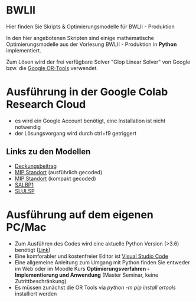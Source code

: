# BWLII
Hier finden Sie Skripts &amp; Optimierungsmodelle für BWLII - Produktion 

In den hier angebotenen Skripten sind einige mathematische Optimierungsmodelle aus der Vorlesung BWLII - Produktion in **Python** implementiert.

Zum Lösen wird der frei verfügbare Solver "Glop Linear Solver" von Google bzw. die [Google OR-Tools](https://developers.google.com/optimization) verwendet.

# Ausführung in der Google Colab Research Cloud

* es wird ein Google Account benötigt, eine Installation ist nicht notwendig
* der Lösungsvorgang wird durch ctrl+f9 getriggert 
## Links zu den Modellen
* [Deckungsbeitrag](https://colab.research.google.com/drive/1fqDsTUp-t-2XtfbK_9qL7kxhC9eZPgGY?usp=sharing)
* [MIP Standort](https://colab.research.google.com/drive/10B82zAoBaUyhxUjr3VNlhhSiNPs9AUoa?usp=sharing) (ausführlich gecoded)
* [MIP Standort](https://colab.research.google.com/drive/1qEFvXmiMBi9AkOLOGj6wD5Xk3T05hftE?usp=sharing) (kompakt gecoded)
* [SALBP1](https://colab.research.google.com/drive/1sjqX_7IK_bb-_CyTytvugFoYZn7B11Kh?usp=sharing)
* [SLULSP](https://colab.research.google.com/drive/1hhP1X5gk5vHmRTpF7shiTqYHHQBaY-q2?usp=sharing)


# Ausführung auf dem eigenen PC/Mac
* Zum Ausführen des Codes wird eine aktuelle Python Version (>3.6) benötigt ([Link](https://www.python.org/downloads/)) 
* Eine komforabler und kostenfreier Editor ist [Visual Studio Code](https://code.visualstudio.com/)
* Eine allgemeine Anleitung zum Umgang mit Python finden Sie entweder im Web oder im Moodle Kurs **Optimierungsverfahren - Implementierung und Anwendung** (Master Seminar, keine Zutrittbeschränkung)
* Es müssen zunächst die OR Tools via _python -m pip install ortools_ installiert werden
